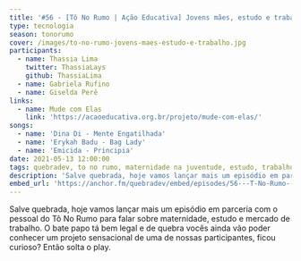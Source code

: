 ```yaml
---
title: '#56 - [Tô No Rumo | Ação Educativa] Jovens mães, estudo e trabalho'
type: tecnologia
season: tonorumo
cover: /images/to-no-rumo-jovens-maes-estudo-e-trabalho.jpg
participants:
  - name: Thassia Lima
    twitter: ThassiaLays
    github: ThassiaLima
  - name: Gabriela Rufino
  - name: Giselda Perê
links:
  - name: Mude com Elas
    link: 'https://acaoeducativa.org.br/projeto/mude-com-elas/'
songs:
  - name: 'Dina Di - Mente Engatilhada'
  - name: 'Erykah Badu - Bag Lady'
  - name: 'Emicida - Principia'
date: 2021-05-13 12:00:00
tags: quebradev, to no rumo, maternidade na juventude, estudo, trabalho
description: 'Salve quebrada, hoje vamos lançar mais um episódio em parceria com o pessoal do Tô No Rumo para falar sobre maternidade, estudo e mercado de trabalho.'
embed_url: 'https://anchor.fm/quebradev/embed/episodes/56---T-No-Rumo--Ao-Educativa-Jovens-mes--estudo-e-trabalho-e10oibb'
---
```


Salve quebrada, hoje vamos lançar mais um episódio em parceria com o pessoal do Tô No Rumo para falar sobre maternidade, estudo e mercado de trabalho. O bate papo tá bem legal e de quebra vocês ainda vão poder conhecer um projeto sensacional de uma de nossas participantes, ficou curioso? Então solta o play.